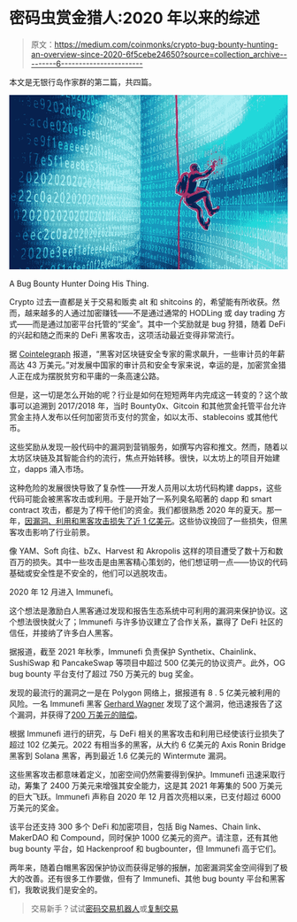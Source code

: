 # 密码虫赏金猎人:2020 年以来的综述

> 原文：<https://medium.com/coinmonks/crypto-bug-bounty-hunting-an-overview-since-2020-6f5cebe24650?source=collection_archive---------6----------------------->

本文是无银行岛作家群的第二篇，共四篇。

![](img/9968a0adcf81db47857fc0ff21ecf0b7.png)

A Bug Bounty Hunter Doing His Thing.

Crypto 过去一直都是关于交易和贩卖 alt 和 shitcoins 的，希望能有所收获。然而，越来越多的人通过加密赚钱——不是通过通常的 HODLing 或 day trading 方式——而是通过加密平台托管的“奖金”。其中一个奖励就是 bug 狩猎，随着 DeFi 的兴起和随之而来的 DeFi 黑客攻击，这项活动最近变得非常流行。

据 [Cointelegraph](https://twitter.com/Cointelegraph/status/1561990375316881411) 报道，“黑客对区块链安全专家的需求飙升，一些审计员的年薪高达 43 万美元。”对发展中国家的审计员和安全专家来说，幸运的是，加密赏金猎人正在成为摆脱贫穷和平庸的一条高速公路。

但是，这一切是怎么开始的呢？行业是如何在短短两年内完成这一转变的？这个故事可以追溯到 2017/2018 年，当时 Bounty0x、Gitcoin 和其他赏金托管平台允许赏金主持人发布以任何加密货币支付的赏金，如以太币、stablecoins 或其他代币。

这些奖励从发现一般代码中的漏洞到营销服务，如撰写内容和推文。然而，随着以太坊区块链及其智能合约的流行，焦点开始转移。很快，以太坊上的项目开始建立，dapps 涌入市场。

这种危险的发展很快导致了复杂性——开发人员用以太坊代码构建 dapps，这些代码可能会被黑客攻击或利用。于是开始了一系列臭名昭著的 dapp 和 smart contract 攻击，都是为了榨干他们的资金。我们都很熟悉 2020 年的夏天。那一年，[因漏洞、利用和黑客攻击损失了近 1 亿美元](https://cryptobriefing.com/50-million-lost-the-top-19-defi-cryptocurrency-hacks-2020/)。这些协议挽回了一些损失，但黑客攻击影响了行业前景。

像 YAM、Soft 向往、bZx、Harvest 和 Akropolis 这样的项目遭受了数十万和数百万的损失。其中一些攻击是由黑客精心策划的，他们想证明一点——协议的代码基础或安全性是不安全的，他们可以逃脱攻击。

2020 年 12 月进入 Immunefi。

这个想法是激励白人黑客通过发现和报告生态系统中可利用的漏洞来保护协议。这个想法很快就火了；Immunefi 与许多协议建立了合作关系，赢得了 DeFi 社区的信任，并接纳了许多白人黑客。

据报道，截至 2021 年秋季，Immunefi 负责保护 Synthetix、Chainlink、SushiSwap 和 PancakeSwap 等项目中超过 500 亿美元的协议资产。此外，OG bug bounty 平台支付了超过 750 万美元的 bug 奖金。

发现的最流行的漏洞之一是在 Polygon 网络上，据报道有 8 . 5 亿美元被利用的风险。一名 Immunefi 黑客 [Gerhard Wagner](https://twitter.com/g3rh4rdw4gn3r?lang=en) 发现了这个漏洞，他迅速报告了这个漏洞，并获得了[200 万美元的赔偿](/immunefi/polygon-double-spend-bug-fix-postmortem-2m-bounty-5a1db09db7f1)。

根据 Immunefi 进行的研究，与 DeFi 相关的黑客攻击和利用已经使该行业损失了超过 102 亿美元。2022 有相当多的黑客，从大约 6 亿美元的 Axis Ronin Bridge 黑客到 Solana 黑客，再到最近 1.6 亿美元的 Wintermute 漏洞。

这些黑客攻击都意味着定义，加密空间仍然需要得到保护。Immunefi 迅速采取行动，筹集了 2400 万美元来增强其安全能力，这是其 2021 年筹集的 500 万美元的巨大飞跃。Immunefi 声称自 2020 年 12 月首次亮相以来，已支付超过 6000 万美元的奖金。

该平台还支持 300 多个 DeFi 和加密项目，包括 Big Names、Chain link、MakerDAO 和 Compound，同时保护 1000 亿美元的资产。请注意，还有其他 bug bounty 平台，如 Hackenproof 和 bugbounter，但 Immunefi 高于它们。

两年来，随着白帽黑客因保护协议而获得足够的报酬，加密漏洞奖金空间得到了极大的改善。还有很多工作要做，但有了 Immunefi、其他 bug bounty 平台和黑客们，我敢说我们是安全的。

> 交易新手？试试[密码交易机器人](/coinmonks/crypto-trading-bot-c2ffce8acb2a)或[复制交易](/coinmonks/top-10-crypto-copy-trading-platforms-for-beginners-d0c37c7d698c)